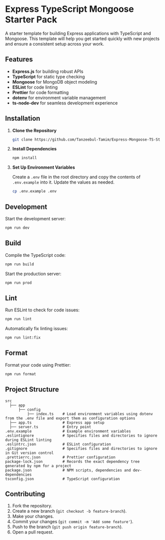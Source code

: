 # Express TypeScript Mongoose Starter Pack

A starter template for building Express applications with TypeScript and Mongoose. This template will help you get started quickly with new projects and ensure a consistent setup across your work.

## Features

- **Express.js** for building robust APIs
- **TypeScript** for static type checking
- **Mongoose** for MongoDB object modeling
- **ESLint** for code linting
- **Prettier** for code formatting
- **dotenv** for environment variable management
- **ts-node-dev** for seamless development experience

## Installation

1. **Clone the Repository**

   ```bash
   git clone https://github.com/Tanzeebul-Tamim/Express-Mongoose-TS-Starter_Pack
   ```

2. **Install Dependencies**

   ```bash
   npm install
   ```

3. **Set Up Environment Variables**

   Create a `.env` file in the root directory and copy the contents of `.env.example` into it. Update the values as needed.

   ```bash
   cp .env.example .env
   ```

## Development

Start the development server:

```bash
npm run dev
```

## Build

Compile the TypeScript code:

```bash
npm run build
```

Start the production server:

```bash
npm run prod
```

## Lint

Run ESLint to check for code issues:

```bash
npm run lint
```

Automatically fix linting issues:

```bash
npm run lint:fix
```

## Format

Format your code using Prettier:

```bash
npm run format
```

## Project Structure

```
src
  ├── app
      ├── config
          ├── index.ts    # Load environment variables using dotenv from the .env file and export them as configuration options
  ├── app.ts              # Express app setup
  ├── server.ts           # Entry point
.env.example              # Example environment variables
.eslintignore             # Specifies files and directories to ignore during ESLint linting
.eslintrc.json            # ESLint configuration
.gitignore                # Specifies files and directories to ignore in Git version control
.prettierrc.json          # Prettier configuration
package-lock.json         # Records the exact dependency tree generated by npm for a project
package.json              # NPM scripts, dependencies and dev-dependencies
tsconfig.json             # TypeScript configuration
```

## Contributing

1. Fork the repository.
2. Create a new branch (`git checkout -b feature-branch`).
3. Make your changes.
4. Commit your changes (`git commit -m 'Add some feature'`).
5. Push to the branch (`git push origin feature-branch`).
6. Open a pull request.

